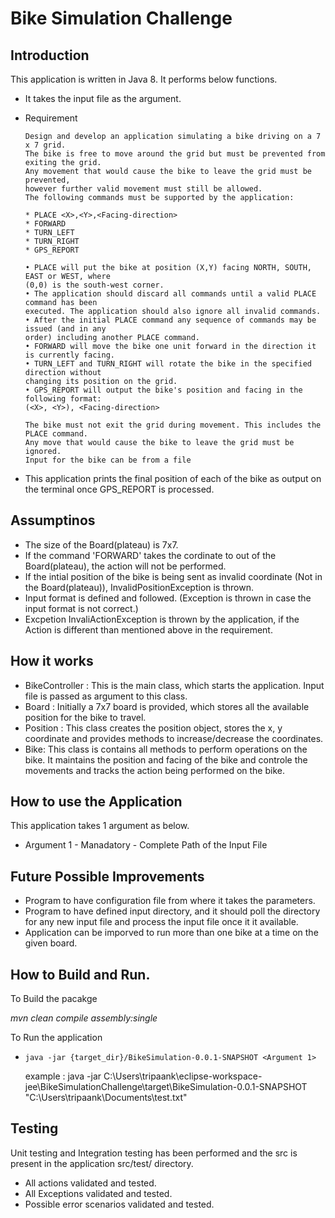 # Bike Simulation Challenge

## Introduction

This application is written in Java 8. It performs below functions.

* It takes the input file as the argument.
* Requirement

      Design and develop an application simulating a bike driving on a 7 x 7 grid.
      The bike is free to move around the grid but must be prevented from exiting the grid.
      Any movement that would cause the bike to leave the grid must be prevented,
      however further valid movement must still be allowed.
      The following commands must be supported by the application:
      
      * PLACE <X>,<Y>,<Facing-direction>
      * FORWARD
      * TURN_LEFT
      * TURN_RIGHT
      * GPS_REPORT
  
      • PLACE will put the bike at position (X,Y) facing NORTH, SOUTH, EAST or WEST, where
      (0,0) is the south-west corner.
      • The application should discard all commands until a valid PLACE command has been
      executed. The application should also ignore all invalid commands.
      • After the initial PLACE command any sequence of commands may be issued (and in any
      order) including another PLACE command.
      • FORWARD will move the bike one unit forward in the direction it is currently facing.
      • TURN_LEFT and TURN_RIGHT will rotate the bike in the specified direction without
      changing its position on the grid.
      • GPS_REPORT will output the bike's position and facing in the following format:
      (<X>, <Y>), <Facing-direction>
      
      The bike must not exit the grid during movement. This includes the PLACE command.
      Any move that would cause the bike to leave the grid must be ignored.
      Input for the bike can be from a file

    
* This application prints the final position of each of the bike as output on the terminal once GPS_REPORT is processed.

## Assumptinos

* The size of the Board(plateau) is 7x7.
* If the command 'FORWARD' takes the cordinate to out of the Board(plateau), the action will not be performed.
* If the intial position of the bike is being sent as invalid coordinate (Not in the Board(plateau)), InvalidPositionException is thrown.
* Input format is defined and followed. (Exception is thrown in case the input format is not correct.)
* Excpetion InvaliActionException is thrown by the application, if the Action is different than mentioned above in the requirement.

## How it works

* BikeController : This is the main class, which starts the application. Input file is passed as argument to this class.
* Board : Initially a 7x7 board is provided, which stores all the available position for the bike to travel.
* Position : This class creates the position object, stores the x, y coordinate and provides methods to increase/decrease the coordinates.
* Bike: This class is contains all methods to perform operations on the bike. It maintains the position and facing of the bike and controle the movements and tracks the action being performed on the bike.


## How to use the Application

This application takes 1 argument as below.

* Argument 1 - Manadatory - Complete Path of the Input File

## Future Possible Improvements 
* Program to have configuration file from where it takes the parameters.
* Program to have defined input directory, and it should poll the directory for any new input file and process the input file once it it available.
* Application can be imporved to run more than one bike at a time on the given board.


## How to Build and Run.

To Build the pacakge 

*mvn clean compile assembly:single*

To Run the application

*     java -jar {target_dir}/BikeSimulation-0.0.1-SNAPSHOT <Argument 1> 

  example : 
  java -jar C:\Users\tripaank\eclipse-workspace-jee\BikeSimulationChallenge\target\BikeSimulation-0.0.1-SNAPSHOT "C:\\Users\\tripaank\\Documents\\test.txt"

## Testing 

Unit testing and Integration testing has been performed and the src is present in the application src/test/ directory.

  * All actions validated and tested.
  * All Exceptions validated and tested.
  * Possible error scenarios validated and tested.

  




